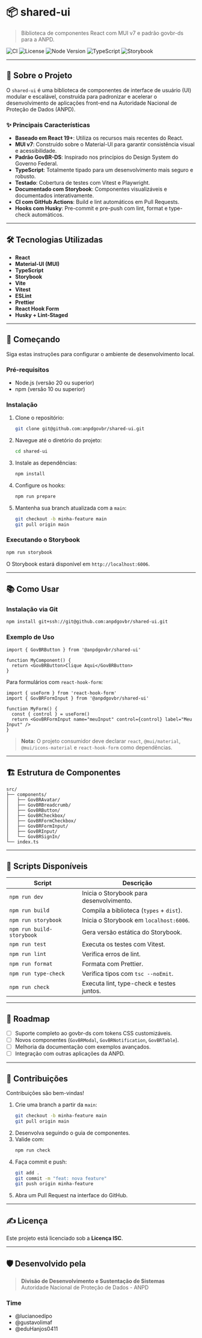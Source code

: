 # 📦 shared-ui

> Biblioteca de componentes React com MUI v7 e padrão govbr-ds para a ANPD.

![CI](https://github.com/anpdgovbr/shared-ui/actions/workflows/ci.yml/badge.svg)
![License](https://img.shields.io/badge/license-ISC-blue.svg)
![Node Version](https://img.shields.io/badge/node-20%2B-brightgreen)
![TypeScript](https://img.shields.io/badge/built%20with-TypeScript-blue)
![Storybook](https://img.shields.io/badge/docs-Storybook-orange)

---
 
##  🚀 Sobre o Projeto

O `shared-ui` é uma biblioteca de componentes de interface de usuário (UI) modular e escalável, construída para padronizar e acelerar o desenvolvimento de aplicações front-end na Autoridade Nacional de Proteção de Dados (ANPD).

### ✨ Principais Características

- **Baseado em React 19+**: Utiliza os recursos mais recentes do React.
- **MUI v7**: Construído sobre o Material-UI para garantir consistência visual e acessibilidade.
- **Padrão GovBR-DS**: Inspirado nos princípios do Design System do Governo Federal.
- **TypeScript**: Totalmente tipado para um desenvolvimento mais seguro e robusto.
- **Testado**: Cobertura de testes com Vitest e Playwright.
- **Documentado com Storybook**: Componentes visualizáveis e documentados interativamente.
- **CI com GitHub Actions**: Build e lint automáticos em Pull Requests.
- **Hooks com Husky**: Pre-commit e pre-push com lint, format e type-check automáticos.

---

## 🛠️ Tecnologias Utilizadas

- **React**
- **Material-UI (MUI)**
- **TypeScript**
- **Storybook**
- **Vite**
- **Vitest**
- **ESLint**
- **Prettier**
- **React Hook Form**
- **Husky + Lint-Staged**

---

## 🏁 Começando

Siga estas instruções para configurar o ambiente de desenvolvimento local.

### Pré-requisitos

- Node.js (versão 20 ou superior)
- npm (versão 10 ou superior)

### Instalação

1. Clone o repositório:
   ```bash
   git clone git@github.com:anpdgovbr/shared-ui.git
   ```
2. Navegue até o diretório do projeto:
   ```bash
   cd shared-ui
   ```
3. Instale as dependências:

   ```bash
   npm install
   ```

4. Configure os hooks:

   ```bash
   npm run prepare
   ```

5. Mantenha sua branch atualizada com a `main`:
   ```bash
   git checkout -b minha-feature main
   git pull origin main
   ```

### Executando o Storybook

```bash
npm run storybook
```

O Storybook estará disponível em `http://localhost:6006`.

---

## 📚 Como Usar

### Instalação via Git

```bash
npm install git+ssh://git@github.com:anpdgovbr/shared-ui.git
```

### Exemplo de Uso

```tsx
import { GovBRButton } from '@anpdgovbr/shared-ui'

function MyComponent() {
  return <GovBRButton>Clique Aqui</GovBRButton>
}
```

Para formulários com `react-hook-form`:

```tsx
import { useForm } from 'react-hook-form'
import { GovBRFormInput } from '@anpdgovbr/shared-ui'

function MyForm() {
  const { control } = useForm()
  return <GovBRFormInput name="meuInput" control={control} label="Meu Input" />
}
```

> **Nota:** O projeto consumidor deve declarar `react`, `@mui/material`, `@mui/icons-material` e `react-hook-form` como dependências.

---

## 🏗️ Estrutura de Componentes

```text
src/
├── components/
│   ├── GovBRAvatar/
│   ├── GovBRBreadcrumb/
│   ├── GovBRButton/
│   ├── GovBRCheckbox/
│   ├── GovBRFormCheckbox/
│   ├── GovBRFormInput/
│   ├── GovBRInput/
│   └── GovBRSignIn/
└── index.ts
```

---

## 🔧 Scripts Disponíveis

| Script                    | Descrição                                 |
| ------------------------- | ----------------------------------------- |
| `npm run dev`             | Inicia o Storybook para desenvolvimento.  |
| `npm run build`           | Compila a biblioteca (`types` + `dist`).  |
| `npm run storybook`       | Inicia o Storybook em `localhost:6006`.   |
| `npm run build-storybook` | Gera versão estática do Storybook.        |
| `npm run test`            | Executa os testes com Vitest.             |
| `npm run lint`            | Verifica erros de lint.                   |
| `npm run format`          | Formata com Prettier.                     |
| `npm run type-check`      | Verifica tipos com `tsc --noEmit`.        |
| `npm run check`           | Executa lint, type-check e testes juntos. |

---

## 📝 Roadmap

- [ ] Suporte completo ao govbr-ds com tokens CSS customizáveis.
- [ ] Novos componentes (`GovBRModal`, `GovBRNotification`, `GovBRTable`).
- [ ] Melhoria da documentação com exemplos avançados.
- [ ] Integração com outras aplicações da ANPD.

---

## 🤝 Contribuições

Contribuições são bem-vindas!

1. Crie uma branch a partir da `main`:
   ```bash
   git checkout -b minha-feature main
   git pull origin main
   ```
2. Desenvolva seguindo o guia de componentes.
3. Valide com:
   ```bash
   npm run check
   ```
4. Faça commit e push:
   ```bash
   git add .
   git commit -m "feat: nova feature"
   git push origin minha-feature
   ```
5. Abra um Pull Request na interface do GitHub.

---

## ✍️ Licença

Este projeto está licenciado sob a **Licença ISC**.

---

## 🛡 Desenvolvido pela

> **Divisão de Desenvolvimento e Sustentação de Sistemas**  
> Autoridade Nacional de Proteção de Dados - ANPD

### Time

- @lucianoedipo
- @gustavolimaf
- @eduHanjos0411
